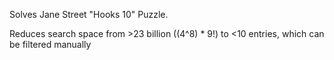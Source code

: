 Solves Jane Street "Hooks 10" Puzzle. 

Reduces search space from >23 billion ((4^8) * 9!) to <10 entries, which can be filtered manually
